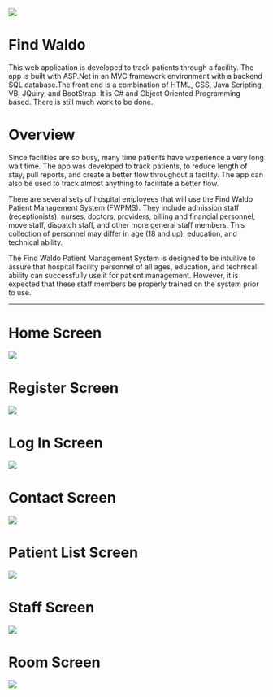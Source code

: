 ![](https://i.imgur.com/Jfw4Ey6.png)

# Find Waldo
This web application is developed to track patients through a facility. The app is built with ASP.Net in an MVC framework environment with a backend SQL database.The front end is a combination of HTML, CSS, Java Scripting, VB, JQuiry, and BootStrap. It is C# and Object Oriented Programming based.  There is still much work to be done.    

# Overview

Since facilities are so busy, many time patients have wxperience a very long wait time. The app was developed to track patients, to reduce length of stay, pull reports, and create a better flow throughout a facility. The app can also be used to track almost anything to facilitate a better flow. 

There are several sets of hospital employees that will use the Find Waldo Patient Management System (FWPMS). They include admission staff (receptionists), nurses, doctors, providers, billing and financial personnel, move staff, dispatch staff, and other more general staff members. This collection of personnel may differ in age (18 and up), education, and technical ability.

The Find Waldo Patient Management System is designed to be intuitive to assure that hospital facility personnel of all ages,
education, and technical ability can successfully use it for patient management. However, it is expected that these staff members be properly trained on the system prior to use.

***
# Home Screen
![](https://i.imgur.com/C1N6Jvd.png)

# Register Screen
![](https://i.imgur.com/24M6Rjc.png)

# Log In Screen
![](https://i.imgur.com/eFqnIkZ.png)

# Contact Screen
![](https://i.imgur.com/SIgwIZq.png)

# Patient List Screen
![](https://i.imgur.com/vEHeQhc.png)

# Staff Screen
![](https://i.imgur.com/W19u7EG.png)

# Room Screen
![](https://i.imgur.com/5MNPkCY.png)
